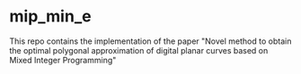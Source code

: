 # mip_min_e
This repo contains the implementation of the paper "Novel method to obtain the optimal polygonal approximation of digital planar curves based on Mixed Integer Programming"
